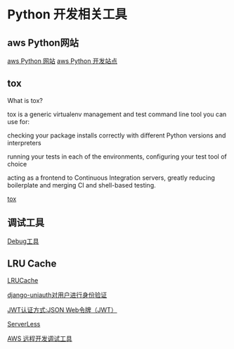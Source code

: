 # Python 开发相关工具

## aws Python网站

[aws Python 网站](https://aws.amazon.com/cn/getting-started/projects/build-modern-app-fargate-lambda-dynamodb-python/)
[aws Python 开发站点](https://aws.amazon.com/cn/developer/)

## tox

What is tox?

tox is a generic virtualenv management and test command line tool you can use for:

checking your package installs correctly with different Python versions and interpreters

running your tests in each of the environments, configuring your test tool of choice

acting as a frontend to Continuous Integration servers, greatly reducing boilerplate and merging CI and shell-based testing.

[tox](https://tox.readthedocs.io/en/latest/)



## 调试工具
[Debug工具](https://github.com/jazzband/django-debug-toolbar)

## LRU Cache
[LRUCache](/usr/local/Cellar/python/3.7.2_2/Frameworks/Python.framework/Versions/3.7/lib/python3.7/functools.py)

[django-uniauth对用户进行身份验证](https://github.com/lgoodridge/django-uniauth/)

[JWT认证方式:JSON Web令牌（JWT）](https://jwt.io/)

[ServerLess](https://serverless.com/)

[AWS 远程开发调试工具](https://console.aws.amazon.com/lambda/home?region=us-east-1#/applications/myService-dev)
